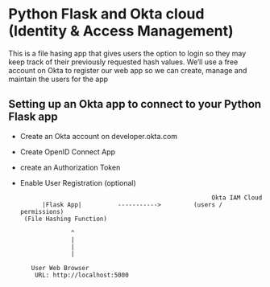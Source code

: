 # Python Flask and Okta cloud (Identity & Access Management)

This is a file hasing app that gives users the option to login so they may keep track of their previously requested hash values. 
We’ll use a free account on Okta to register our web app so we can create, manage and maintain the users for the app

## Setting up an Okta app to connect to your Python Flask app
- Create an Okta account on developer.okta.com
- Create OpenID Connect App
- create an Authorization Token
- Enable User Registration (optional)


                                                           Okta IAM Cloud    
            |Flask App|          ----------->         (users / permissions)
       (File Hashing Function)                      
               
                    ^ 
                    | 
                    |           
                    |           
         
         User Web Browser
          URL: http://localhost:5000
            
                               











